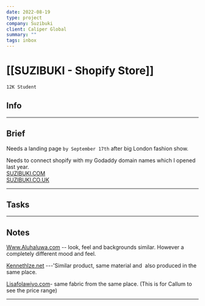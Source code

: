 ```yaml
---
date: 2022-08-19
type: project
company: Suzibuki
client: Caliper Global
summary: ""
tags: inbox
---
```


# [[SUZIBUKI - Shopify Store]]
`12K Student`

## Info


---

## Brief

Needs a landing page `by September 17th` after big London fashion show. 

Needs  to connect shopify with my Godaddy domain names which I opened last year.  
[SUZIBUKI.COM](http://SUZIBUKI.COM)  
[SUZIBUKI.CO.UK](http://SUZIBUKI.CO.UK)


---

## Tasks


---

## Notes

[Www.Aluhaluwa.com](http://Www.Aluhaluwa.com) -- look, feel and backgrounds similar. However a completely different mood and feel.  
  
[KennethIze.net](http://kennethIze.net)  ---'Similar product, same material and  also produced in the same place.  
  
[Lisafolawiyo.com](http://Lisafolawiyo.com)- same fabric from the same place. (This is for Callum to see the price range)

---